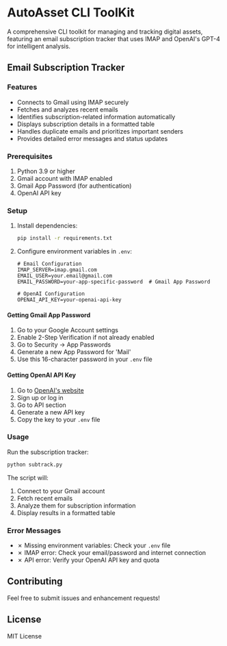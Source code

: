 # AutoAsset CLI ToolKit

A comprehensive CLI toolkit for managing and tracking digital assets, featuring an email subscription tracker that uses IMAP and OpenAI's GPT-4 for intelligent analysis.

## Email Subscription Tracker

### Features

- Connects to Gmail using IMAP securely
- Fetches and analyzes recent emails
- Identifies subscription-related information automatically
- Displays subscription details in a formatted table
- Handles duplicate emails and prioritizes important senders
- Provides detailed error messages and status updates

### Prerequisites

1. Python 3.9 or higher
2. Gmail account with IMAP enabled
3. Gmail App Password (for authentication)
4. OpenAI API key

### Setup

1. Install dependencies:
   ```bash
   pip install -r requirements.txt
   ```

2. Configure environment variables in `.env`:
   ```env
   # Email Configuration
   IMAP_SERVER=imap.gmail.com
   EMAIL_USER=your.email@gmail.com
   EMAIL_PASSWORD=your-app-specific-password  # Gmail App Password

   # OpenAI Configuration
   OPENAI_API_KEY=your-openai-api-key
   ```

#### Getting Gmail App Password

1. Go to your Google Account settings
2. Enable 2-Step Verification if not already enabled
3. Go to Security → App Passwords
4. Generate a new App Password for 'Mail'
5. Use this 16-character password in your `.env` file

#### Getting OpenAI API Key

1. Go to [OpenAI's website](https://platform.openai.com)
2. Sign up or log in
3. Go to API section
4. Generate a new API key
5. Copy the key to your `.env` file

### Usage

Run the subscription tracker:
```bash
python subtrack.py
```

The script will:
1. Connect to your Gmail account
2. Fetch recent emails
3. Analyze them for subscription information
4. Display results in a formatted table

### Error Messages

- ✗ Missing environment variables: Check your `.env` file
- ✗ IMAP error: Check your email/password and internet connection
- ✗ API error: Verify your OpenAI API key and quota

## Contributing

Feel free to submit issues and enhancement requests!

## License

MIT License